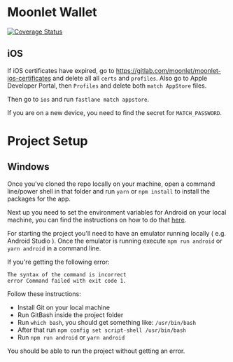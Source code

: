 # Moonlet Wallet

[![Coverage Status](https://codecov.io/gh/moonlet/wallet-app/branch/master/graphs/badge.svg?branch=master)](https://codecov.io/gh/Moonlet/wallet-app/)

## iOS

If iOS certificates have expired, go to https://gitlab.com/moonlet/moonlet-ios-certificates and delete all all `certs` and `profiles`. Also go to Apple Developer Portal, then `Profiles` and delete both `match AppStore` files.

Then go to `ios` and run `fastlane match appstore`.

If you are on a new device, you need to find the secret for `MATCH_PASSWORD`.

# Project Setup

## Windows

Once you've cloned the repo locally on your machine, open a command line/power shell in that folder and run ```yarn``` or ```npm install``` to install the packages for the app.

Next up you need to set the environment variables for Android on your local machine, you can find the instructions on how to do that [here](https://levelup.gitconnected.com/android-react-native-window-setup-how-to-setup-android-environment-for-react-native-app-588aaa13c3a6).

For starting the project you'll need to have an emulator running locally ( e.g. Android Studio ). Once the emulator is running execute ```npm run android``` or ```yarn android``` in a command line.

If you're getting the following error:

```
The syntax of the command is incorrect
error Command failed with exit code 1.
```
Follow these instructions:

* Install Git on your local machine
* Run GitBash inside the project folder
* Run ```which bash```, you should get something like: ```/usr/bin/bash```
* After that run ```npm config set script-shell /usr/bin/bash```
* Run ```npm run android``` or ```yarn android```

You should be able to run the project without getting an error. 
